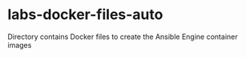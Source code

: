 # labs-docker-files-auto
Directory contains Docker files to create the Ansible Engine container images
